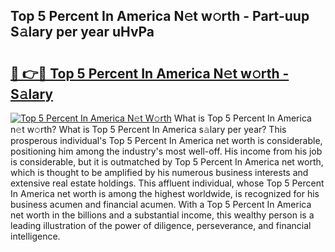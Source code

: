 ## Top 5 Percent In America N𝚎t w𝚘rth - Part-uup S𝚊lary per year uHvPa

# <h2><a href="http://gc1s8x.nevu.top/?p=Top+5+Percent+In+America">🔗 👉🔴 Top 5 Percent In America N𝚎t w𝚘rth - S𝚊lary</a></h2>

[![Top 5 Percent In America N𝚎t W𝚘rth](https://i.imgur.com/Oavwk0R.jpeg)](http://gc1s8x.nevu.top/?p=Top+5+Percent+In+America)
What is Top 5 Percent In America n𝚎t w𝚘rth? What is Top 5 Percent In America s𝚊lary per year?
This prosperous individual's Top 5 Percent In America net worth is considerable, positioning him among the industry's most well-off. His income from his job is considerable, but it is outmatched by Top 5 Percent In America net worth, which is thought to be amplified by his numerous business interests and extensive real estate holdings. This affluent individual, whose Top 5 Percent In America net worth is among the highest worldwide, is recognized for his business acumen and financial acumen. With a Top 5 Percent In America net worth in the billions and a substantial income, this wealthy person is a leading illustration of the power of diligence, perseverance, and financial intelligence.
